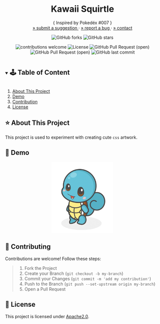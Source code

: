 
<!-- PROJECT SUMMARY -->
<p align="center">
  <h1 align="center">Kawaii Squirtle</h1>

  <p align="center">
    { Inspired by Pokedéx #007 }
    </br>
    <a href="https://github.com/pink-coffee-mug/kawaii-squirtle/issues"> » submit a suggestion </a>
    ·
    <a href="https://github.com/pink-coffee-mug/kawaii-squirtle/issues">» report a bug </a>
    ·
    <a href="https://github.com/procrasprincess">» contact </a>
  </p>

  <div align="center">

![GitHub forks](https://img.shields.io/github/forks/pink-coffee-mug/kawaii-squirtle?style=social) ![GitHub stars](https://img.shields.io/github/stars/pink-coffee-mug/kawaii-squirtle?style=social)


![contributions welcome](https://img.shields.io/badge/contributions-welcome-purple.svg?style=flat) ![License](https://img.shields.io/badge/license-Apache2.0-green) ![GitHub Pull Request (open)](https://img.shields.io/github/issues/pink-coffee-mug/kawaii-squirtle?color=orange) ![GitHub Pull Request (open)](https://img.shields.io/github/issues-pr/pink-coffee-mug/kawaii-squirtle?color=blue) ![GitHub last commit](https://img.shields.io/github/last-commit/pink-coffee-mug/kawaii-squirtle?color=pink) 

</div>
</p>

<!-- TABLE OF CONTENT -->
<details open="open">
  <summary><h2 style="display: inline-block">🕹 Table of Content</h2></summary>
  <ol>
    <li>
      <a href="#about-the-project">About This Project</a>
    </li>
    <li>
      <a href="#demo">Demo</a>
    </li>
    <li><a href="#contributing">Contribution</a></li>
    <li><a href="#license">License</a></li>
  </ol>
</details>

<!-- ABOUT THE PROJECT -->
## :star: About This Project
This project is used to experiment with creating cute `css` artwork. 

<!-- CONTENT -->

## :apple: Demo

<div align="center">
    <img src="img/kawaii-squirtle.gif" width="200">
</div>

<!-- CONTRIBUTING -->
## :sunflower: Contributing
Contributions are welcome! Follow these steps:
> 1. Fork the Project
> 2. Create your Branch (`git checkout -b my-branch`)
> 3. Commit your Changes (`git commit -m 'add my contribution'`)
> 4. Push to the Branch (`git push --set-upstream origin my-branch`)
> 5. Open a Pull Request


<!-- LICENSE -->
## :pencil: License

This project is licensed under [Apache2.0](https://opensource.org/licenses).

<!-- RESOURCES-->

[contributors-shield]: https://img.shields.io/github/contributors/github_username/repo.svg?style=for-the-badge
[contributors-url]: https://github.com/github_username/repo/graphs/contributors
[forks-shield]: https://img.shields.io/github/forks/github_username/repo.svg?style=for-the-badge
[forks-url]: https://github.com/github_username/repo/network/members
[stars-shield]: https://img.shields.io/github/stars/github_username/repo.svg?style=for-the-badge
[stars-url]: https://github.com/github_username/repo/stargazers
[issues-shield]: https://img.shields.io/github/issues/github_username/repo.svg?style=for-the-badge
[issues-url]: https://github.com/github_username/repo/issues
[license-shield]: https://img.shields.io/github/license/github_username/repo.svg?style=for-the-badge
[license-url]: https://github.com/github_username/repo/blob/master/LICENSE.txt
[GitHub Pull Request (open)]:https://img.shields.io/github/issues-pr/github_username/repo-name?color=blue
[GitHub last commit]:https://img.shields.io/github/last-commit/github_username/repo-name?color=pink
